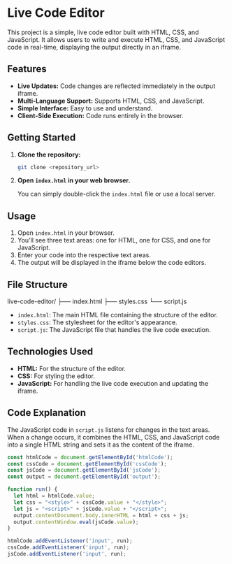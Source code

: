 # Live Code Editor

This project is a simple, live code editor built with HTML, CSS, and JavaScript. It allows users to write and execute HTML, CSS, and JavaScript code in real-time, displaying the output directly in an iframe.

## Features

* **Live Updates:** Code changes are reflected immediately in the output iframe.
* **Multi-Language Support:** Supports HTML, CSS, and JavaScript.
* **Simple Interface:** Easy to use and understand.
* **Client-Side Execution:** Code runs entirely in the browser.

## Getting Started

1.  **Clone the repository:**

    ```bash
    git clone <repository_url>
    ```

2.  **Open `index.html` in your web browser.**

    You can simply double-click the `index.html` file or use a local server.

## Usage

1.  Open `index.html` in your browser.
2.  You'll see three text areas: one for HTML, one for CSS, and one for JavaScript.
3.  Enter your code into the respective text areas.
4.  The output will be displayed in the iframe below the code editors.

## File Structure

live-code-editor/
├── index.html
├── styles.css
└── script.js

* `index.html`: The main HTML file containing the structure of the editor.
* `styles.css`: The stylesheet for the editor's appearance.
* `script.js`: The JavaScript file that handles the live code execution.

## Technologies Used

* **HTML:** For the structure of the editor.
* **CSS:** For styling the editor.
* **JavaScript:** For handling the live code execution and updating the iframe.

## Code Explanation

The JavaScript code in `script.js` listens for changes in the text areas. When a change occurs, it combines the HTML, CSS, and JavaScript code into a single HTML string and sets it as the content of the iframe.

```javascript
const htmlCode = document.getElementById('htmlCode');
const cssCode = document.getElementById('cssCode');
const jsCode = document.getElementById('jsCode');
const output = document.getElementById('output');

function run() {
  let html = htmlCode.value;
  let css = "<style>" + cssCode.value + "</style>";
  let js = "<script>" + jsCode.value + "</script>";
  output.contentDocument.body.innerHTML = html + css + js;
  output.contentWindow.eval(jsCode.value);
}

htmlCode.addEventListener('input', run);
cssCode.addEventListener('input', run);
jsCode.addEventListener('input', run);
````
